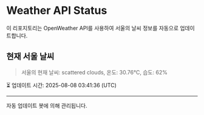 
# Weather API Status

이 리포지토리는 OpenWeather API를 사용하여 서울의 날씨 정보를 자동으로 업데이트합니다.

## 현재 서울 날씨
> 서울의 현재 날씨: scattered clouds, 온도: 30.76°C, 습도: 62%

⏳ 업데이트 시간: 2025-08-08 03:41:36 (UTC)

---
자동 업데이트 봇에 의해 관리됩니다.
